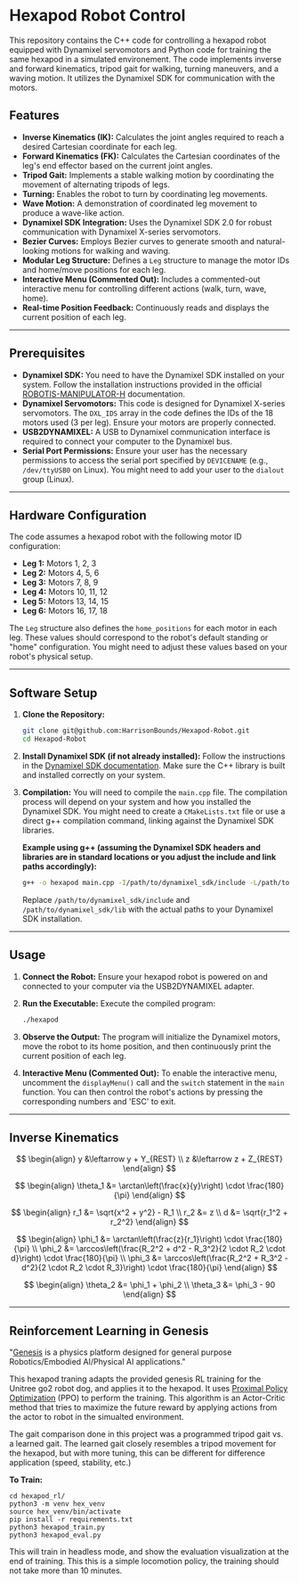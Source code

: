 # Hexapod Robot Control

This repository contains the C++ code for controlling a hexapod robot equipped with Dynamixel servomotors and Python code for training the same hexapod in a simulated environement. The code implements inverse and forward kinematics, tripod gait for walking, turning maneuvers, and a waving motion. It utilizes the Dynamixel SDK for communication with the motors.

## Features

* **Inverse Kinematics (IK):** Calculates the joint angles required to reach a desired Cartesian coordinate for each leg.
* **Forward Kinematics (FK):** Calculates the Cartesian coordinates of the leg's end effector based on the current joint angles.
* **Tripod Gait:** Implements a stable walking motion by coordinating the movement of alternating tripods of legs.
* **Turning:** Enables the robot to turn by coordinating leg movements.
* **Wave Motion:** A demonstration of coordinated leg movement to produce a wave-like action.
* **Dynamixel SDK Integration:** Uses the Dynamixel SDK 2.0 for robust communication with Dynamixel X-series servomotors.
* **Bezier Curves:** Employs Bezier curves to generate smooth and natural-looking motions for walking and waving.
* **Modular Leg Structure:** Defines a `Leg` structure to manage the motor IDs and home/move positions for each leg.
* **Interactive Menu (Commented Out):** Includes a commented-out interactive menu for controlling different actions (walk, turn, wave, home).
* **Real-time Position Feedback:** Continuously reads and displays the current position of each leg.

---

## Prerequisites

* **Dynamixel SDK:** You need to have the Dynamixel SDK installed on your system. Follow the installation instructions provided in the official [ROBOTIS-MANIPULATOR-H](https://emanual.robotis.com/docs/en/software/dynamixel/dynamixel_sdk/overview/) documentation.
* **Dynamixel Servomotors:** This code is designed for Dynamixel X-series servomotors. The `DXL_IDS` array in the code defines the IDs of the 18 motors used (3 per leg). Ensure your motors are properly connected.
* **USB2DYNAMIXEL:** A USB to Dynamixel communication interface is required to connect your computer to the Dynamixel bus.
* **Serial Port Permissions:** Ensure your user has the necessary permissions to access the serial port specified by `DEVICENAME` (e.g., `/dev/ttyUSB0` on Linux). You might need to add your user to the `dialout` group (Linux).

---

## Hardware Configuration

The code assumes a hexapod robot with the following motor ID configuration:

* **Leg 1:** Motors 1, 2, 3
* **Leg 2:** Motors 4, 5, 6
* **Leg 3:** Motors 7, 8, 9
* **Leg 4:** Motors 10, 11, 12
* **Leg 5:** Motors 13, 14, 15
* **Leg 6:** Motors 16, 17, 18

The `Leg` structure also defines the `home_positions` for each motor in each leg. These values should correspond to the robot's default standing or "home" configuration. You might need to adjust these values based on your robot's physical setup.

---

## Software Setup

1.  **Clone the Repository:**
    ```bash
    git clone git@github.com:HarrisonBounds/Hexapod-Robot.git
    cd Hexapod-Robot
    ```

2.  **Install Dynamixel SDK (if not already installed):**
    Follow the instructions in the [Dynamixel SDK documentation](https://emanual.robotis.com/docs/en/software/dynamixel/dynamixel_sdk/overview/). Make sure the C++ library is built and installed correctly on your system.

3.  **Compilation:**
    You will need to compile the `main.cpp` file. The compilation process will depend on your system and how you installed the Dynamixel SDK. You might need to create a `CMakeLists.txt` file or use a direct g++ compilation command, linking against the Dynamixel SDK libraries.

    **Example using g++ (assuming the Dynamixel SDK headers and libraries are in standard locations or you adjust the include and link paths accordingly):**
    ```bash
    g++ -o hexapod main.cpp -I/path/to/dynamixel_sdk/include -L/path/to/dynamixel_sdk/lib -ldynamixel_sdk
    ```
    Replace `/path/to/dynamixel_sdk/include` and `/path/to/dynamixel_sdk/lib` with the actual paths to your Dynamixel SDK installation.
---
## Usage

1.  **Connect the Robot:** Ensure your hexapod robot is powered on and connected to your computer via the USB2DYNAMIXEL adapter.

2.  **Run the Executable:** Execute the compiled program:
    ```bash
    ./hexapod
    ```

3.  **Observe the Output:** The program will initialize the Dynamixel motors, move the robot to its home position, and then continuously print the current position of each leg.

4.  **Interactive Menu (Commented Out):** To enable the interactive menu, uncomment the `displayMenu()` call and the `switch` statement in the `main` function. You can then control the robot's actions by pressing the corresponding numbers and 'ESC' to exit.


---

## Inverse Kinematics
$$
\begin{align}
y &\leftarrow y + Y_{REST} \\
z &\leftarrow z + Z_{REST}
\end{align}
$$

$$
\begin{align}
\theta_1 &= \arctan\left(\frac{x}{y}\right) \cdot \frac{180}{\pi}
\end{align}
$$

$$
\begin{align}
r_1 &= \sqrt{x^2 + y^2} - R_1 \\
r_2 &= z \\
d &= \sqrt{r_1^2 + r_2^2}
\end{align}
$$

$$
\begin{align}
\phi_1 &= \arctan\left(\frac{z}{r_1}\right) \cdot \frac{180}{\pi} \\
\phi_2 &= \arccos\left(\frac{R_2^2 + d^2 - R_3^2}{2 \cdot R_2 \cdot d}\right) \cdot \frac{180}{\pi} \\
\phi_3 &= \arccos\left(\frac{R_2^2 + R_3^2 - d^2}{2 \cdot R_2 \cdot R_3}\right) \cdot \frac{180}{\pi}
\end{align}
$$

$$
\begin{align}
\theta_2 &= \phi_1 + \phi_2 \\
\theta_3 &= \phi_3 - 90
\end{align}
$$

---

## Reinforcement Learning in Genesis

"[Genesis](https://genesis-world.readthedocs.io/en/latest/) is a physics platform designed for general purpose Robotics/Embodied AI/Physical AI applications." 

This hexapod traning adapts the provided genesis RL training for the Unitree go2 robot dog, and applies it to the hexapod. It uses [Proximal Policy Optimization](https://openai.com/index/openai-baselines-ppo/) (PPO) to perform the training. This algorithm is an Actor-Critic method that tries to maximize the future reward by applying actions from the actor to robot in the simualted environment.

The gait comparison done in this project was a programmed tripod gait vs. a learned gait. The learned gait closely resembles a tripod movement for the hexapod, but with more tuning, this can be different for difference application (speed, stability, etc.)

**To Train:**

```
cd hexapod_rl/
python3 -m venv hex_venv
source hex_venv/bin/activate
pip install -r requirements.txt
python3 hexapod_train.py
python3 hexapod_eval.py
```

This will train in headless mode, and show the evaluation visualization at the end of training. This this is a simple locomotion policy, the training should not take more than 10 minutes.



